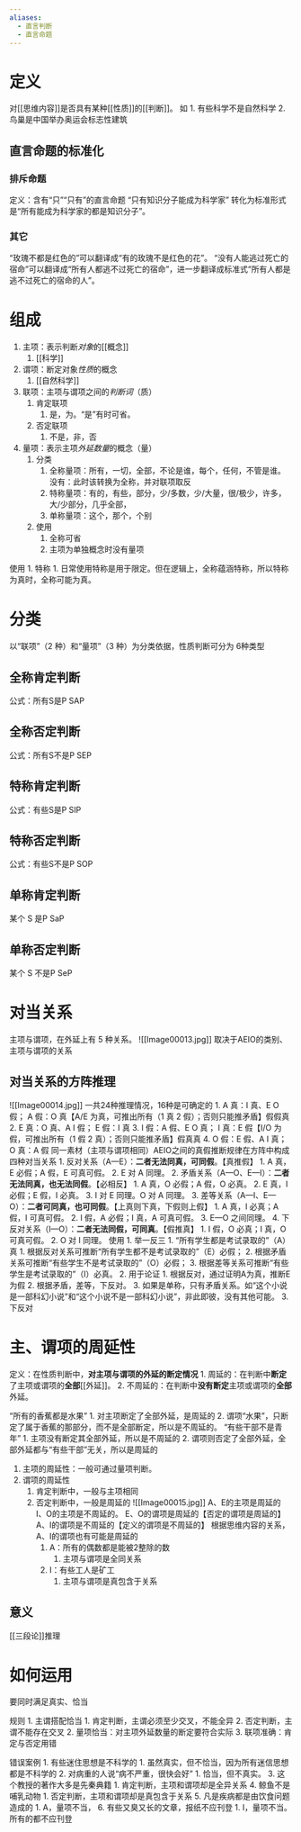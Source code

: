 ```yaml
---
aliases:
  - 直言判断
  - 直言命题
---
```

# 定义
对[[思维内容]]是否具有某种[[性质]]的[[判断]]。
如
	1. 有些科学不是自然科学
	2. 鸟巢是中国举办奥运会标志性建筑
## 直言命题的标准化
### 排斥命题
定义：含有“只”“只有”的直言命题
“只有知识分子能成为科学家” 转化为标准形式是“所有能成为科学家的都是知识分子”。
### 其它
“玫瑰不都是红色的”可以翻译成“有的玫瑰不是红色的花”。
“没有人能逃过死亡的宿命”可以翻译成“所有人都逃不过死亡的宿命”，进一步翻译成标准式“所有人都是逃不过死亡的宿命的人”。
# 组成
1. 主项：表示判断*对象*的[[概念]] 
	1. [[科学]] 
2. 谓项：断定对象*性质*的概念
	1. [[自然科学]] 
3. 联项：主项与谓项之间的*判断词*（质）
	1. 肯定联项
		1. 是，为。“是”有时可省。
	2. 否定联项
		1. 不是，非，否
4. 量项：表示主项*外延数量*的概念（量）
	1. 分类
		1. 全称量项：所有，一切，全部，不论是谁，每个，任何，不管是谁。没有：此时该转换为全称，并对联项取反
		2. 特称量项：有的，有些，部分，少/多数，少/大量，很/极少，许多，大/少部分，几乎全部，
		3. 单称量项：这个，那个，个别
	2. 使用
		1. 全称可省
		2. 主项为单独概念时没有量项

使用
	1. 特称
		1. 日常使用特称是用于限定。但在逻辑上，全称蕴涵特称，所以特称为真时，全称可能为真。
# 分类
以“联项”（2 种）和“量项”（3 种）为分类依据，性质判断可分为 6种类型
## 全称肯定判断
公式：所有S是P
SAP
## 全称否定判断
公式：所有S不是P
SEP
## 特称肯定判断
公式：有些S是P
SIP
## 特称否定判断
公式：有些S不是P
SOP
## 单称肯定判断
某个 S 是P
SaP
## 单称否定判断
某个 S 不是P
SeP
# 对当关系
主项与谓项，在外延上有 5 种关系。
![[Image00013.jpg]] 
取决于AEIO的类别、主项与谓项的关系
## 对当关系的方阵推理
![[Image00014.jpg]] 
一共24种推理情况，16种是可确定的
	1. A 真：I 真、E O 假； A 假：O 真【A/E 为真，可推出所有（1 真 2 假）；否则只能推矛盾】假假真
	2. E 真：O 真、A I 假； E 假：I 真
	3. I 假：A 假、E O 真； I 真：E 假【I/O 为假，可推出所有（1 假 2 真）；否则只能推矛盾】假真真
	4. O 假：E 假、A I 真； O 真：A 假
同一素材（主项与谓项相同）AEIO之间的真假推断规律在方阵中构成四种对当关系
	1. 反对关系（A—E）：**二者无法同真，可同假**。【真推假】
		1. A 真，E 必假；A 假，E 可真可假。
		2. E 对 A 同理。
	2. 矛盾关系（A—O、E—I）：**二者无法同真，也无法同假**。【必相反】
		1. A 真，O 必假；A 假，O 必真。
		2. E 真，I 必假；E 假，I 必真。
		3. I 对 E 同理。O 对 A 同理。
	3. 差等关系（A—I、E—O）：**二者可同真，也可同假**。【上真则下真，下假则上假】
		1. A 真，I 必真；A 假，I 可真可假。
		2. I 假，A 必假；I 真，A 可真可假。
		3. E—O 之间同理。
	4. 下反对关系（I—O）：**二者无法同假，可同真**。【假推真】
		1. I 假，O 必真；I 真，O 可真可假。
		2. O 对 I 同理。
使用
	1. 举一反三
		1. “所有学生都是考试录取的”（A）真
			1. 根据反对关系可推断“所有学生都不是考试录取的”（E）必假；
			2. 根据矛盾关系可推断“有些学生不是考试录取的”（O）必假；
			3. 根据差等关系可推断“有些学生是考试录取的”（I）必真。
	2. 用于论证
		1. 根据反对，通过证明A为真，推断E为假
		2. 根据矛盾，差等，下反对。
		3. 如果是单称，只有矛盾关系。如“这个小说是一部科幻小说”和“这个小说不是一部科幻小说”，非此即彼，没有其他可能。
	3. 下反对
# 主、谓项的周延性

定义：在性质判断中，**对主项与谓项的外延的断定情况**
	1. 周延的：在判断中**断定**了主项或谓项的**全部**[[外延]]。
	2. 不周延的：在判断中**没有断定**主项或谓项的**全部**外延。

“所有的香蕉都是水果”
	1. 对主项断定了全部外延，是周延的
	2. 谓项“水果”，只断定了属于香蕉的那部分，而不是全部断定，所以是不周延的。
“有些干部不是青年”
	1. 主项没有断定其全部外延，所以是不周延的
	2. 谓项则否定了全部外延，全部外延都与“有些干部”无关，所以是周延的

1. 主项的周延性：一般可通过量项判断。
2. 谓项的周延性
	1. 肯定判断中，一般与主项相同
	2. 否定判断中，一般是周延的
![[Image00015.jpg]]
A、E的主项是周延的
I、O的主项是不周延的。
E、O的谓项是周延的【否定的谓项是周延的】
A、I的谓项是不周延的【定义的谓项是不周延的】
	根据思维内容的关系，A、I的谓项也有可能是周延的
		1. A：所有的偶数都是能被2整除的数
			1. 主项与谓项是全同关系
		2. I：有些工人是矿工
			1. 主项与谓项是真包含于关系
## 意义
[[三段论]]推理
# 如何运用
要同时满足真实、恰当

规则
	1. 主谓搭配恰当
		1. 肯定判断，主谓必须至少交叉，不能全异
		2. 否定判断，主谓不能存在交叉
	2. 量项恰当：对主项外延数量的断定要符合实际
	3. 联项准确：肯定与否定用错

错误案例
	1. 有些迷住思想是不科学的
		1. 虽然真实，但不恰当，因为所有迷信思想都是不科学的
	2. 对病重的人说“病不严重，很快会好”
		1. 恰当，但不真实。
	3. 这个教授的著作大多是先秦典籍
		1. 肯定判断，主项和谓项却是全异关系
	4. 鲸鱼不是哺乳动物
		1. 否定判断，主项和谓项却是真包含于关系
	5. 凡是疾病都是由饮食问题造成的
		1. A，量项不当，
	6. 有些又臭又长的文章，报纸不应刊登
		1. I，量项不当。所有的都不应刊登